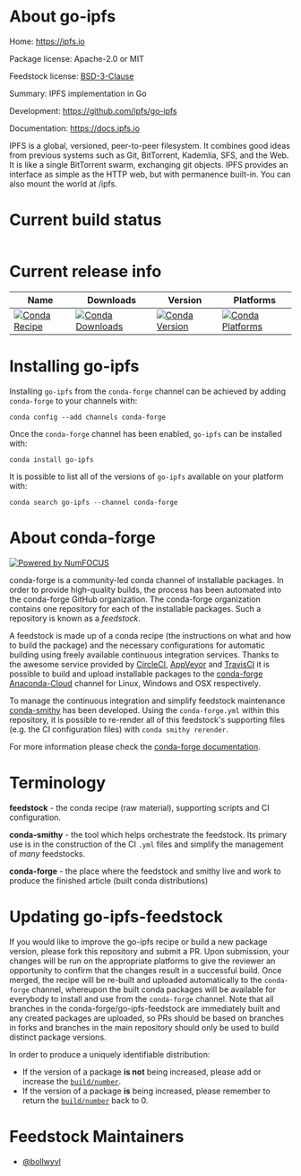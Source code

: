 About go-ipfs
=============

Home: https://ipfs.io

Package license: Apache-2.0 or MIT

Feedstock license: [BSD-3-Clause](https://github.com/conda-forge/go-ipfs-feedstock/blob/master/LICENSE.txt)

Summary: IPFS implementation in Go

Development: https://github.com/ipfs/go-ipfs

Documentation: https://docs.ipfs.io

IPFS is a global, versioned, peer-to-peer filesystem. It combines good ideas
from previous systems such as Git, BitTorrent, Kademlia, SFS, and the Web.
It is like a single BitTorrent swarm, exchanging git objects. IPFS provides
an interface as simple as the HTTP web, but with permanence built-in. You
can also mount the world at /ipfs.


Current build status
====================


<table>
</table>

Current release info
====================

| Name | Downloads | Version | Platforms |
| --- | --- | --- | --- |
| [![Conda Recipe](https://img.shields.io/badge/recipe-go--ipfs-green.svg)](https://anaconda.org/conda-forge/go-ipfs) | [![Conda Downloads](https://img.shields.io/conda/dn/conda-forge/go-ipfs.svg)](https://anaconda.org/conda-forge/go-ipfs) | [![Conda Version](https://img.shields.io/conda/vn/conda-forge/go-ipfs.svg)](https://anaconda.org/conda-forge/go-ipfs) | [![Conda Platforms](https://img.shields.io/conda/pn/conda-forge/go-ipfs.svg)](https://anaconda.org/conda-forge/go-ipfs) |

Installing go-ipfs
==================

Installing `go-ipfs` from the `conda-forge` channel can be achieved by adding `conda-forge` to your channels with:

```
conda config --add channels conda-forge
```

Once the `conda-forge` channel has been enabled, `go-ipfs` can be installed with:

```
conda install go-ipfs
```

It is possible to list all of the versions of `go-ipfs` available on your platform with:

```
conda search go-ipfs --channel conda-forge
```


About conda-forge
=================

[![Powered by NumFOCUS](https://img.shields.io/badge/powered%20by-NumFOCUS-orange.svg?style=flat&colorA=E1523D&colorB=007D8A)](http://numfocus.org)

conda-forge is a community-led conda channel of installable packages.
In order to provide high-quality builds, the process has been automated into the
conda-forge GitHub organization. The conda-forge organization contains one repository
for each of the installable packages. Such a repository is known as a *feedstock*.

A feedstock is made up of a conda recipe (the instructions on what and how to build
the package) and the necessary configurations for automatic building using freely
available continuous integration services. Thanks to the awesome service provided by
[CircleCI](https://circleci.com/), [AppVeyor](https://www.appveyor.com/)
and [TravisCI](https://travis-ci.com/) it is possible to build and upload installable
packages to the [conda-forge](https://anaconda.org/conda-forge)
[Anaconda-Cloud](https://anaconda.org/) channel for Linux, Windows and OSX respectively.

To manage the continuous integration and simplify feedstock maintenance
[conda-smithy](https://github.com/conda-forge/conda-smithy) has been developed.
Using the ``conda-forge.yml`` within this repository, it is possible to re-render all of
this feedstock's supporting files (e.g. the CI configuration files) with ``conda smithy rerender``.

For more information please check the [conda-forge documentation](https://conda-forge.org/docs/).

Terminology
===========

**feedstock** - the conda recipe (raw material), supporting scripts and CI configuration.

**conda-smithy** - the tool which helps orchestrate the feedstock.
                   Its primary use is in the construction of the CI ``.yml`` files
                   and simplify the management of *many* feedstocks.

**conda-forge** - the place where the feedstock and smithy live and work to
                  produce the finished article (built conda distributions)


Updating go-ipfs-feedstock
==========================

If you would like to improve the go-ipfs recipe or build a new
package version, please fork this repository and submit a PR. Upon submission,
your changes will be run on the appropriate platforms to give the reviewer an
opportunity to confirm that the changes result in a successful build. Once
merged, the recipe will be re-built and uploaded automatically to the
`conda-forge` channel, whereupon the built conda packages will be available for
everybody to install and use from the `conda-forge` channel.
Note that all branches in the conda-forge/go-ipfs-feedstock are
immediately built and any created packages are uploaded, so PRs should be based
on branches in forks and branches in the main repository should only be used to
build distinct package versions.

In order to produce a uniquely identifiable distribution:
 * If the version of a package **is not** being increased, please add or increase
   the [``build/number``](https://docs.conda.io/projects/conda-build/en/latest/resources/define-metadata.html#build-number-and-string).
 * If the version of a package **is** being increased, please remember to return
   the [``build/number``](https://docs.conda.io/projects/conda-build/en/latest/resources/define-metadata.html#build-number-and-string)
   back to 0.

Feedstock Maintainers
=====================

* [@bollwyvl](https://github.com/bollwyvl/)

